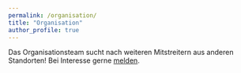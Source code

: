 ```yaml
---
permalink: /organisation/
title: "Organisation"
author_profile: true
---
```


<!-- Aktuell erfolgt die Organisation der TEAM-D durch:  
**Dr. Alexander Desuki** [<i class="fas fa-link" aria-hidden="true"></i>](https://www.unimedizin-mainz.de/3-med/startseite/mitarbeiter/aerztliche-mitarbeiter.html#c193692)  
_UCT Mainz_

**Dr. Sebastian Lange** [<i class="fas fa-link" aria-hidden="true"></i>](https://www.med2.mri.tum.de/de/team/cv/lange.php) [![Twitter URL](https://img.shields.io/twitter/follow/seblange?style=social)](https://twitter.com/SebLange)  
_CCC München<sup>TUM</sup>_

**Dr. Ina Pretzell** [<i class="fas fa-link" aria-hidden="true"></i>](https://wtz-essen.de/index.php?id=232)  
_WTZ Essen_
 -->
Das Organisationsteam sucht nach weiteren Mitstreitern aus anderen Standorten! Bei Interesse gerne [melden](mailto:info@team-deutschland.org).